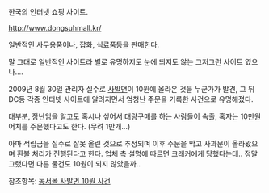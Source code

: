 한국의 인터넷 쇼핑 사이트.  

<http://www.dongsuhmall.kr/>

일반적인 사무용품이나, 잡화, 식료품등을 판매한다.  

말 그대로 일반적인 사이트라 별로 유명하지도 눈에 띄지도 않는 그저그런 사이트 였으나....  

2009년 8월 30일 관리자 실수로 [사발면](%EC%82%AC%EB%B0%9C%EB%A9%B4.md)이 10원에 올라온 것을
누군가가 발견, 그 뒤 DC등 각종 인터넷 사이트에 알려지면서 엄청난 주문을 기록한 사건으로 유명해졌다.

대부분, 장난임을 알고도 혹시나 싶어서 대량구매를 하는 사람들이 속출, 혹자는 10만원 어치를 주문했다고도 한다. (무려 1만개...)  

아마 적립금을 실수로 잘못 올린 것으로 추정되며 이후 주문을 막고 사과문이 올라왔으며 환불 처리가 진행된다고 한다. 업체 측 설명에 따르면
크래커에게 당했다는데.. 정말 그랬다면 다른 물건도 10원이 되지 않았을까..  

참조항목: [동서몰 사발면 10원 사건](%EB%8F%99%EC%84%9C%EB%AA%B0%20%EC%82%AC%EB%B0%9C%EB%A9%B4%2010%EC%9B%90%20%EC%82%AC%EA%B1%B4.md)

